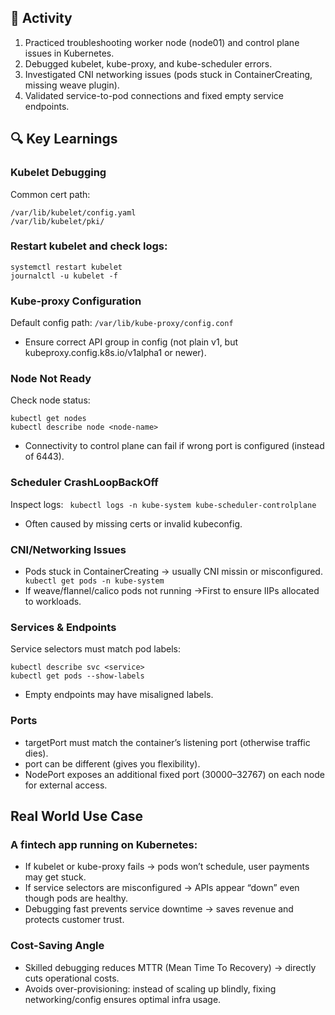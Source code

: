 
## 🔧 Activity

1. Practiced troubleshooting worker node (node01) and control plane issues in Kubernetes.
2. Debugged kubelet, kube-proxy, and kube-scheduler errors.
3. Investigated CNI networking issues (pods stuck in ContainerCreating, missing weave plugin).
4. Validated service-to-pod connections and fixed empty service endpoints.

## 🔍 Key Learnings
### Kubelet Debugging

Common cert path:
```
/var/lib/kubelet/config.yaml
/var/lib/kubelet/pki/
```

### Restart kubelet and check logs:
```
systemctl restart kubelet
journalctl -u kubelet -f
```

### Kube-proxy Configuration

Default config path: `` /var/lib/kube-proxy/config.conf ``

- Ensure correct API group in config (not plain v1, but kubeproxy.config.k8s.io/v1alpha1 or newer).

### Node Not Ready

Check node status:
```
kubectl get nodes
kubectl describe node <node-name>
```
- Connectivity to control plane can fail if wrong port is configured (instead of 6443).

### Scheduler CrashLoopBackOff

Inspect logs:
`` kubectl logs -n kube-system kube-scheduler-controlplane``
- Often caused by missing certs or invalid kubeconfig.

### CNI/Networking Issues

- Pods stuck in ContainerCreating → usually CNI missin or misconfigured.
`` kubectl get pods -n kube-system``
- If weave/flannel/calico pods not running →First to ensure IIPs allocated to workloads.

### Services & Endpoints

Service selectors must match pod labels:
```
kubectl describe svc <service>
kubectl get pods --show-labels
```
- Empty endpoints may have misaligned labels.

### Ports

- targetPort must match the container’s listening port (otherwise traffic dies).
- port can be different (gives you flexibility).
- NodePort exposes an additional fixed port (30000–32767) on each node for external access.

## Real World Use Case

### A fintech app running on Kubernetes:

- If kubelet or kube-proxy fails → pods won’t schedule, user payments may get stuck.
- If service selectors are misconfigured → APIs appear “down” even though pods are healthy.
- Debugging fast prevents service downtime → saves revenue and protects customer trust.

### Cost-Saving Angle

- Skilled debugging reduces MTTR (Mean Time To Recovery) → directly cuts operational costs.
- Avoids over-provisioning: instead of scaling up blindly, fixing networking/config ensures optimal infra usage.
